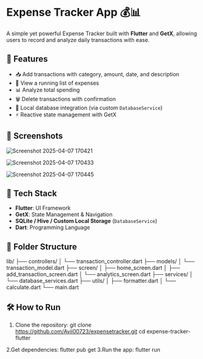 # Expense Tracker App 💰📊

A simple yet powerful Expense Tracker built with **Flutter** and **GetX**, allowing users to record and analyze daily transactions with ease.

## 🚀 Features

- 📥 Add transactions with category, amount, date, and description
- 📄 View a running list of expenses
- 📊 Analyze total spending
- 🗑️ Delete transactions with confirmation
- 💾 Local database integration (via custom `DatabaseService`)
- ⚡ Reactive state management with GetX

## 📸 Screenshots

![Screenshot 2025-04-07 170421](https://github.com/user-attachments/assets/e6fcf9ef-3bca-4567-aa57-c0ad6bae7ed6)

![Screenshot 2025-04-07 170433](https://github.com/user-attachments/assets/3ba7fcbf-3a94-47ab-a807-0494efe1d232)

![Screenshot 2025-04-07 170445](https://github.com/user-attachments/assets/f02484f7-3542-480e-8fc8-ccde9abbe04a)

## 🧱 Tech Stack

- **Flutter**: UI Framework
- **GetX**: State Management & Navigation
- **SQLite / Hive / Custom Local Storage** (`DatabaseService`)
- **Dart**: Programming Language

## 📂 Folder Structure

lib/ ├── controllers/ │ └── transaction_controller.dart ├── models/ │ └── transaction_model.dart ├── screen/ │ ├── home_screen.dart │ ├── add_transaction_screen.dart │ └── analytics_screen.dart ├── services/ │ └── database_services.dart ├── utils/ │ ├── formatter.dart │ └── calculate.dart └── main.dart


## 🛠️ How to Run

1. Clone the repository:
   git clone https://github.com/Avii00723/expensetracker.git
   cd expense-tracker-flutter

2.Get dependencies:
   flutter pub get
3.Run the app:
  flutter run

